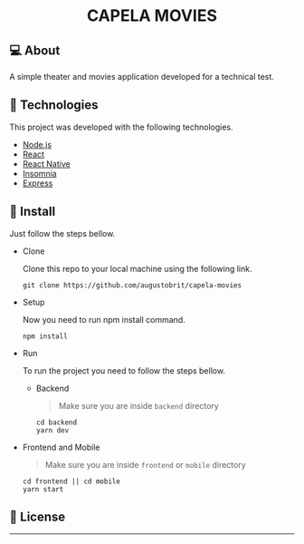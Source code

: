 <h1 align="center">
    CAPELA MOVIES
</h1>

## 💻 About

A simple theater and movies application developed for a technical test.

## 🔖 Technologies

This project was developed with the following technologies.

- [Node.js](https://nodejs.org/en/)
- [React](https://reactjs.org)
- [React Native](https://facebook.github.io/react-native/)
- [Insomnia](https://insomnia.rest)
- [Express](https://expressjs.com/)

## 🔖 Install

Just follow the steps bellow.

- Clone

  Clone this repo to your local machine using the following link.

  ```shell
  git clone https://github.com/augustobrit/capela-movies
  ```

- Setup

  Now you need to run npm install command.

  ```shell
  npm install
  ```

- Run

  To run the project you need to follow the steps bellow.

  - Backend

    > Make sure you are inside `backend` directory

    ```shell
    cd backend
    yarn dev
    ```

* Frontend and Mobile

  > Make sure you are inside `frontend` or `mobile` directory

  ```shell
  cd frontend || cd mobile
  yarn start
  ```

## 🔖 License

---
